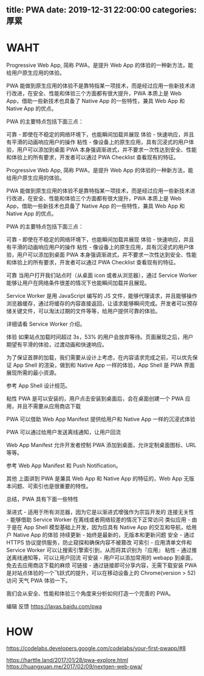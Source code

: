 title: PWA
date: 2019-12-31 22:00:00
categories: 厚累
---

# WAHT
Progressive Web App, 简称 PWA，是提升 Web App 的体验的一种新方法，能给用户原生应用的体验。

PWA 能做到原生应用的体验不是靠特指某一项技术，而是经过应用一些新技术进行改进，在安全、性能和体验三个方面都有很大提升，PWA 本质上是 Web App，借助一些新技术也具备了 Native App 的一些特性，兼具 Web App 和 Native App 的优点。

PWA 的主要特点包括下面三点：

可靠 - 即使在不稳定的网络环境下，也能瞬间加载并展现
体验 - 快速响应，并且有平滑的动画响应用户的操作
粘性 - 像设备上的原生应用，具有沉浸式的用户体验，用户可以添加到桌面
PWA 本身强调渐进式，并不要求一次性达到安全、性能和体验上的所有要求，开发者可以通过 PWA Checklist 查看现有的特征。

Progressive Web App, 简称 PWA，是提升 Web App 的体验的一种新方法，能给用户原生应用的体验。

PWA 能做到原生应用的体验不是靠特指某一项技术，而是经过应用一些新技术进行改进，在安全、性能和体验三个方面都有很大提升，PWA 本质上是 Web App，借助一些新技术也具备了 Native App 的一些特性，兼具 Web App 和 Native App 的优点。

PWA 的主要特点包括下面三点：

可靠 - 即使在不稳定的网络环境下，也能瞬间加载并展现
体验 - 快速响应，并且有平滑的动画响应用户的操作
粘性 - 像设备上的原生应用，具有沉浸式的用户体验，用户可以添加到桌面
PWA 本身强调渐进式，并不要求一次性达到安全、性能和体验上的所有要求，开发者可以通过 PWA Checklist 查看现有的特征。

可靠
当用户打开我们站点时（从桌面 icon 或者从浏览器），通过 Service Worker 能够让用户在网络条件很差的情况下也能瞬间加载并且展现。

Service Worker 是用 JavaScript 编写的 JS 文件，能够代理请求，并且能够操作浏览器缓存，通过将缓存的内容直接返回，让请求能够瞬间完成。开发者可以预存储关键文件，可以淘汰过期的文件等等，给用户提供可靠的体验。

详细请看 Service Worker 介绍。

体验
如果站点加载时间超过 3s，53% 的用户会放弃等待。页面展现之后，用户期望有平滑的体验，过渡动画和快速响应。

为了保证首屏的加载，我们需要从设计上考虑，在内容请求完成之前，可以优先保证 App Shell 的渲染，做到和 Native App 一样的体验，App Shell 是 PWA 界面展现所需的最小资源。

参考 App Shell 设计规范。

粘性
PWA 是可以安装的，用户点击安装到桌面后，会在桌面创建一个 PWA 应用，并且不需要从应用商店下载

PWA 可以借助 Web App Manifest 提供给用户和 Native App 一样的沉浸式体验

PWA 可以通过给用户发送离线通知，让用户回流

Web App Manifest 允许开发者控制 PWA 添加到桌面，允许定制桌面图标、URL等等。

参考 Web App Manifest 和 Push Notification。

其他
上面讲到 PWA 是兼具 Web App 和 Native App 的特征的，Web App 无版本问题、可索引也是很重要的特性。

总结，PWA 具有下面一些特性

渐进式 - 适用于所有浏览器，因为它是以渐进式增强作为宗旨开发的
连接无关性 - 能够借助 Service Worker 在离线或者网络较差的情况下正常访问
类似应用 - 由于是在 App Shell 模型基础上开发，因为应具有 Native App 的交互和导航，给用户 Native App 的体验
持续更新 - 始终是最新的，无版本和更新问题
安全 - 通过 HTTPS 协议提供服务，防止窥探和确保内容不被篡改
可索引 - 应用清单文件和 Service Worker 可以让搜索引擎索引到，从而将其识别为『应用』
粘性 - 通过推送离线通知等，可以让用户回流
可安装 - 用户可以添加常用的 webapp 到桌面，免去去应用商店下载的麻烦
可链接 - 通过链接即可分享内容，无需下载安装
PWA 是对站点体验的一个飞跃式的提升，可以在移动设备上的 Chrome(version > 52) 访问 天气 PWA 体验一下。

我们会从安全、性能和体验三个角度来分析如何打造一个完善的 PWA。

编辑  反馈
https://lavas.baidu.com/pwa


# HOW
https://codelabs.developers.google.com/codelabs/your-first-pwapp/#8


https://harttle.land/2017/01/28/pwa-explore.html
https://huangxuan.me/2017/02/09/nextgen-web-pwa/